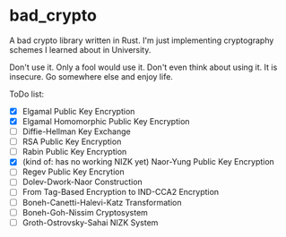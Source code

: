 # bad_crypto
A bad crypto library written in Rust. I'm just implementing cryptography schemes I learned about in University.

Don't use it. Only a fool would use it. Don't even think about using it. It is insecure. Go somewhere else and enjoy life.

ToDo list:

* [x] Elgamal Public Key Encryption
* [x] Elgamal Homomorphic Public Key Encryption
* [ ] Diffie-Hellman Key Exchange
* [ ] RSA Public Key Encryption
* [ ] Rabin Public Key Encryption
* [x] (kind of: has no working NIZK yet) Naor-Yung Public Key Encryption
* [ ] Regev Public Key Encrytion
* [ ] Dolev-Dwork-Naor Construction
* [ ] From Tag-Based Encryption to IND-CCA2 Encryption
* [ ] Boneh-Canetti-Halevi-Katz Transformation
* [ ] Boneh-Goh-Nissim Cryptosystem
* [ ] Groth-Ostrovsky-Sahai NIZK System
